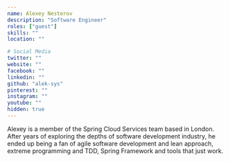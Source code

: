 ```yaml
---
name: Alexey Nesterov
description: "Software Engineer"
roles: ["guest"]
skills: ""
location: ""

# Social Media
twitter: ""
website: ""
facebook: ""
linkedin: ""
github: "alek-sys"
pinterest: ""
instagram: ""
youtube: ""
hidden: true
---
```


Alexey is a member of the Spring Cloud Services team based in London. After years of exploring the depths of software development industry, he ended up being a fan of agile software development and lean approach, extreme programming and TDD, Spring Framework and tools that just work.

<!--more-->

